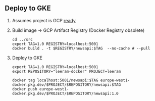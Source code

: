
## Deploy to GKE

1. Assumes project is GCP [ready](gcloud-init.md)
2. Build image -> GCP Artifact Registry (Docker Registry obsolete)

    ```shell
   cd ../src
    export TAG=1.0 REGISTRY=localhost:5001
    docker build . -t $REGISTRY/newsapi:$TAG  --no-cache # --pull
    ```

3. Deploy to GKE

    ```shell
    export TAG=1.0 REGISTRY=localhost:5001
    export REPOSITORY="leeram-docker" PROJECT=leeram
   
    docker tag localhost:5001/newsapi:$TAG europe-west1-docker.pkg.dev/$PROJECT/$REPOSITORY/newsapi:$TAG
    docker push europe-west1-docker.pkg.dev/$PROJECT/$REPOSITORY/newsapi:1.0
    ```

